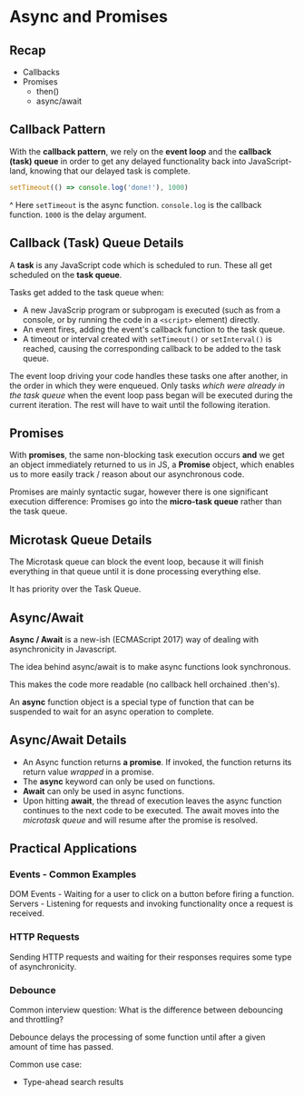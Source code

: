 # Async and Promises

## Recap

- Callbacks
- Promises
  - then()
  - async/await

## Callback Pattern

With the **callback pattern**, we rely on the **event loop** and the **callback (task) queue** in order to get any delayed functionality back into JavaScript-land, knowing that our delayed task is complete.

```JavaScript
setTimeout(() => console.log('done!'), 1000)
```

^ Here `setTimeout` is the async function. `console.log` is the callback function. `1000` is the delay argument.

## Callback (Task) Queue Details

A **task** is any JavaScript code which is scheduled to run. These all get scheduled on the **task queue**.

Tasks get added to the task queue when:
- A new JavaScrip program or subprogam is executed (such as from a console, or by running the code in a `<script>` element) directly.
- An event fires, adding the event's callback function to the task queue.
- A timeout or interval created with `setTimeout()` or `setInterval()` is reached, causing the corresponding callback to be added to the task queue.

The event loop driving your code handles these tasks one after another, in the order in which they were enqueued. Only tasks *which were already in the task queue* when the event loop pass began will be executed during the current iteration. The rest will have to wait until the following iteration.

## Promises

With **promises**, the same non-blocking task execution occurs **and** we get an object immediately returned to us in JS, a **Promise** object, which enables us to more easily track / reason about our asynchronous code.

Promises are mainly syntactic sugar, however there is one significant execution difference: Promises go into the **micro-task queue** rather than the task queue.

## Microtask Queue Details

The Microtask queue can block the event loop, because it will finish everything in that queue until it is done processing everything else.

It has priority over the Task Queue.

## Async/Await

**Async / Await** is a new-ish (ECMAScript 2017) way of dealing with asynchronicity in Javascript.

The idea behind async/await is to make async functions look synchronous.

This makes the code more readable (no callback hell orchained .then's).

An **async** function object is a special type of function that can be suspended to wait for an async operation to complete.

## Async/Await Details

- An Async function returns **a promise**. If invoked, the function returns its return value *wrapped* in a promise.
- The **async** keyword can only be used on functions.
- **Await** can only be used in async functions.
- Upon hitting **await**, the thread of execution leaves the async function continues to the next code to be executed. The await moves into the *microtask queue* and will resume after the promise is resolved.

## Practical Applications

### Events - Common Examples

DOM Events - Waiting for a user to click on a button before firing a function.
Servers - Listening for requests and invoking functionality once a request is received.

### HTTP Requests

Sending HTTP requests and waiting for their responses requires some type of asynchronicity.

### Debounce

Common interview question: What is the difference between debouncing and throttling?

Debounce delays the processing of some function until after a given amount of time has passed.

Common use case:
- Type-ahead search results


